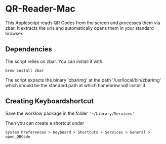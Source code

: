 # QR-Reader-Mac
This Applescript reads QR Codes from the screen and processes them via zbar. It extracts the urls and automatically opens them in your standard browser.

## Dependencies
The script relies on zbar. You can install it with:

```brew install zbar```

The script expacts the binary 'zbarimg' at the path '/usr/local/bin/zbarimg' which should be the standard path at which homebrew will install it.

## Creating Keyboardshortcut
Save the worklow package in the folder ```'~/Library/Services'```

Then you can create a shortcut under 

```System Preferences > Keyboard > Shortcuts > Services > General > open_QRCode```
